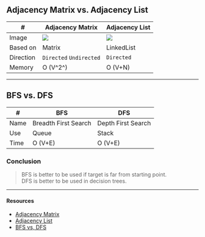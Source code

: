 ## Adjacency Matrix vs. Adjacency List
|#              |Adjacency Matrix               |Adjacency List                 |
|---            |---                            |---                            |
|Image          |![](https://bit.ly/3QIrpUO)    |![](https://bit.ly/3PrCB7b)    |
|Based on       |Matrix                         |LinkedList                     |
|Direction      |`Directed` `Undirected`        |`Directed`                     |
|Memory         |O (V^2^)                       |O (V+N)                        |

___

## BFS vs. DFS
|#              |BFS                    |DFS                    |
|---            |---                    |---                    |
|Name           |Breadth First Search   |Depth First Search     |
|Use            |Queue                  |Stack                  |
|Time           |O (V+E)                |O (V+E)                |

### Conclusion
> BFS is better to be used if target is far from starting point. <br />
> DFS is better to be used in decision trees.

___

#### Resources
* [Adjacency Matrix](https://www.tutorialspoint.com/adjacency-matrices-and-their-properties)
* [Adjacency List](https://www.tutorialspoint.com/adjacency-lists-in-data-structures)
* [BFS vs, DFS](https://www.tutorialspoint.com/difference-between-bfs-and-dfs)
